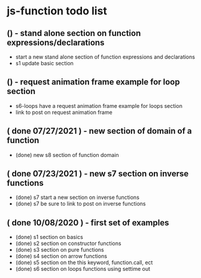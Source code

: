 # js-function todo list

## () - stand alone section on function expressions/declarations
* start a new stand alone section of function expressions and declarations
* s1 update basic section

## () - request animation frame example for loop section
* s6-loops have a request animation frame example for loops section
* link to post on request animation frame

## ( done 07/27/2021 ) - new section of domain of a function
* (done) new s8 section of function domain

## ( done 07/23/2021 ) - new s7 section on inverse functions
* (done) s7 start a new section on inverse functions
* (done) s7 be sure to link to post on inverse functions

## ( done 10/08/2020 ) - first set of examples
* (done) s1 section on basics
* (done) s2 section on constructor functions
* (done) s3 section on pure functions
* (done) s4 section on arrow functions
* (done) s5 section on the this keyword, function.call, ect
* (done) s6 section on loops functions using settime out